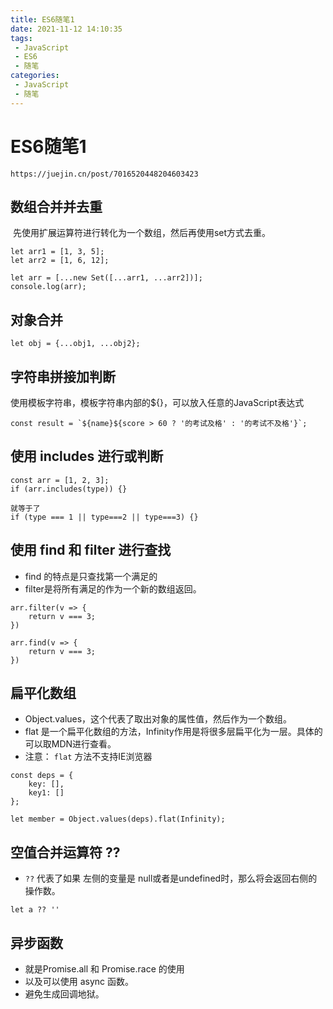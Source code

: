 ```yaml
---
title: ES6随笔1
date: 2021-11-12 14:10:35
tags:
 - JavaScript
 - ES6
 - 随笔
categories:
 - JavaScript
 - 随笔
---
```




#  ES6随笔1

```
https://juejin.cn/post/7016520448204603423
```



## 数组合并并去重

​		先使用扩展运算符进行转化为一个数组，然后再使用set方式去重。

```
let arr1 = [1, 3, 5];
let arr2 = [1, 6, 12];

let arr = [...new Set([...arr1, ...arr2])];
console.log(arr);
```



## 对象合并

```
let obj = {...obj1, ...obj2};
```



## 字符串拼接加判断

使用模板字符串，模板字符串内部的${}，可以放入任意的JavaScript表达式

```
const result = `${name}${score > 60 ? '的考试及格' : '的考试不及格'}`;
```



## 使用 includes 进行或判断

```
const arr = [1, 2, 3];
if (arr.includes(type)) {}

就等于了
if (type === 1 || type===2 || type===3) {}
```



## 使用 find 和 filter 进行查找

* find 的特点是只查找第一个满足的
* filter是将所有满足的作为一个新的数组返回。

```
arr.filter(v => {
	return v === 3;
})

arr.find(v => {
	return v === 3;
})
```



## 扁平化数组

* Object.values，这个代表了取出对象的属性值，然后作为一个数组。
* flat 是一个扁平化数组的方法，Infinity作用是将很多层扁平化为一层。具体的可以取MDN进行查看。
* 注意： `flat` 方法不支持IE浏览器

```
const deps = {
	key: [],
	key1: []
};

let member = Object.values(deps).flat(Infinity);
```



## 空值合并运算符 ??

* `??` 代表了如果 左侧的变量是 null或者是undefined时，那么将会返回右侧的操作数。

```
let a ?? ''
```



## 异步函数

* 就是Promise.all 和 Promise.race 的使用
* 以及可以使用 async 函数。
* 避免生成回调地狱。

